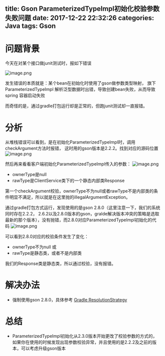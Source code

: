title: Gson ParameterizedTypeImpl初始化校验参数失败问题
date: 2017-12-22 22:32:26
categories: Java
tags: Gson
---

# 问题背景

今天在对某个接口做junit测试时，报如下错误

![image.png](http://upload-images.jianshu.io/upload_images/8923118-c33bef422e7f3680.png?imageMogr2/auto-orient/strip%7CimageView2/2/w/1240)

发生错误的本质就是：某个bean在初始化时使用了gson做参数类型映射， 旗下ParameterizedTypeImpl 解析泛型数据时出错，导致创建bean失败，从而导致spring 容器启动失败

而奇怪的是，通过gradle打包运行却是正常的，但跑junit测试却一直报错。

# 分析

从堆栈错误可以看到，是在初始化ParameterizedTypeImpl时，调用checkArgument方法时报错， 这时用的gson版本是2.2.2。找到对应的源码位置
![image.png](http://upload-images.jianshu.io/upload_images/8923118-5b841939f074f386.png?imageMogr2/auto-orient/strip%7CimageView2/2/w/1240)

然后再来看看客户端初始化ParameterizedTypeImpl传入的参数：
![image.png](http://upload-images.jianshu.io/upload_images/8923118-72b8836e2f0b8418.png?imageMogr2/auto-orient/strip%7CimageView2/2/w/1240)

- ownerType是null
- rawType是ClientService类下的一个静态内部类Response

第一个checkArgument校验，ownerType不为null或者rawType不是内部类的条件明显不满足，所以就是在这里抛的illegalArgumentException。



通过gradle打包方式运行，发现使用的是gson 2.8.0（这里注意一下，我们的系统同时存在2.2.2， 2.6.2以及2.8.0版本的gson，gralde解决版本冲突的策略是选取最新的那个版本），没有抛错，而2.8.0对应ParameterizedTypeImpl初始化的代码
![image.png](http://upload-images.jianshu.io/upload_images/8923118-ec31e8288b975523.png?imageMogr2/auto-orient/strip%7CimageView2/2/w/1240)

可以看到2.8.0对应的校验条件发生了变化：
- ownerType不为null 或
- rawType是静态类，或者不是内部类

我们的Response类是静态类，所以通过校验，没有报错。


# 解决办法
- 强制使用gson 2.8.0，具体参考 [Gradle ResolutionStrategy](https://docs.gradle.org/current/dsl/org.gradle.api.artifacts.ResolutionStrategy.html)

# 总结
- ParameterizedTypeImpl初始化从2.3.0版本开始更改了校验参数的方式的，如果你在使用的时候发现出现参数校验异常，并且使用的是2.2.2及之前的版本，可以考虑升级gson版本